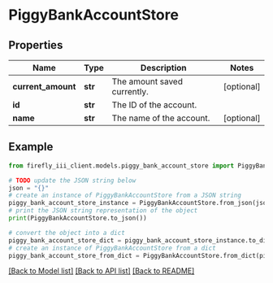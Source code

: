 # PiggyBankAccountStore


## Properties

Name | Type | Description | Notes
------------ | ------------- | ------------- | -------------
**current_amount** | **str** | The amount saved currently. | [optional] 
**id** | **str** | The ID of the account. | 
**name** | **str** | The name of the account. | [optional] 

## Example

```python
from firefly_iii_client.models.piggy_bank_account_store import PiggyBankAccountStore

# TODO update the JSON string below
json = "{}"
# create an instance of PiggyBankAccountStore from a JSON string
piggy_bank_account_store_instance = PiggyBankAccountStore.from_json(json)
# print the JSON string representation of the object
print(PiggyBankAccountStore.to_json())

# convert the object into a dict
piggy_bank_account_store_dict = piggy_bank_account_store_instance.to_dict()
# create an instance of PiggyBankAccountStore from a dict
piggy_bank_account_store_from_dict = PiggyBankAccountStore.from_dict(piggy_bank_account_store_dict)
```
[[Back to Model list]](../README.md#documentation-for-models) [[Back to API list]](../README.md#documentation-for-api-endpoints) [[Back to README]](../README.md)


